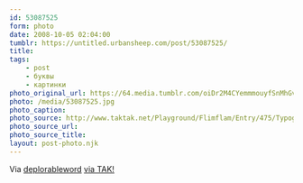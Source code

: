 ```yaml
---
id: 53087525
form: photo
date: 2008-10-05 02:04:00
tumblr: https://untitled.urbansheep.com/post/53087525/
title:
tags:
    - post
    - буквы
    - картинки
photo_original_url: https://64.media.tumblr.com/oiDr2M4CYemmmouyfSnMhGvUo1_640.jpg
photo: /media/53087525.jpg
photo_caption: 
photo_source: http://www.taktak.net/Playground/Flimflam/Entry/475/Typographunnies.aspx
photo_source_url:
photo_source_title:
layout: post-photo.njk
---
```


<p>Via <a href="http://thedeplorableword.net/post/52934941/via-tak">deplorableword</a> <a href="http://www.taktak.net/Playground/Flimflam/Entry/475/Typographunnies.aspx">via TAK!</a></p>
